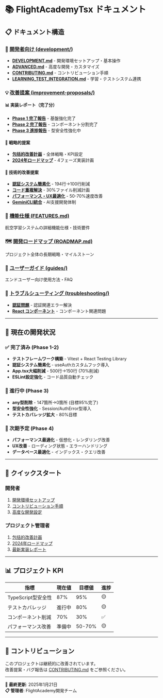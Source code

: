 # 📚 FlightAcademyTsx ドキュメント

## 📋 ドキュメント構造

### 🚀 [開発者向け (development/)](./development/)
- **[DEVELOPMENT.md](./development/DEVELOPMENT.md)** - 開発環境セットアップ・基本操作
- **[ADVANCED.md](./development/ADVANCED.md)** - 高度な開発・カスタマイズ
- **[CONTRIBUTING.md](./development/CONTRIBUTING.md)** - コントリビューション手順
- **[LEARNING_TEST_INTEGRATION.md](./development/LEARNING_TEST_INTEGRATION.md)** - 学習・テストシステム連携

### 💡 [改善提案 (improvement-proposals/)](./improvement-proposals/)

#### 📊 実装レポート（完了分）
- **[Phase 1 完了報告](./improvement-proposals/implementation-report-phase1.md)** - 基盤強化完了
- **[Phase 2 完了報告](./improvement-proposals/implementation-report-phase2.md)** - コンポーネント分割完了
- **[Phase 3 進捗報告](./improvement-proposals/implementation-report-phase3-progress.md)** - 型安全性強化中

#### 🎯 戦略的提案
- **[包括的改善計画](./improvement-proposals/comprehensive-improvement-plan.md)** - 全体戦略・KPI設定
- **[2024年ロードマップ](./improvement-proposals/roadmap-2024.md)** - 4フェーズ実装計画

#### 🔧 技術的改善提案
- **[認証システム簡素化](./improvement-proposals/auth-simplification.md)** - 194行→100行削減
- **[コード重複解決](./improvement-proposals/code-deduplication.md)** - 30%ファイル削減計画
- **[パフォーマンス・UX最適化](./improvement-proposals/performance-ux-optimization.md)** - 50-70%速度改善
- **[GeminiCLI統合](./improvement-proposals/gemini-cli-integration.md)** - AI支援開発体制

### 🎨 [機能仕様 (FEATURES.md)](./FEATURES.md)
航空学習システムの詳細機能仕様・技術要件

### 🗺️ [開発ロードマップ (ROADMAP.md)](./ROADMAP.md)
プロジェクト全体の長期戦略・マイルストーン

### 📖 [ユーザーガイド (guides/)](./guides/)
エンドユーザー向け使用方法・FAQ

### 🔧 [トラブルシューティング (troubleshooting/)](./troubleshooting/)
- **[認証問題](./troubleshooting/authentication-issues.md)** - 認証関連エラー解決
- **[React コンポーネント](./troubleshooting/REACT_COMPONENTS.md)** - コンポーネント関連問題

---

## 🎯 現在の開発状況

### ✅ 完了済み (Phase 1-2)
- **テストフレームワーク構築** - Vitest + React Testing Library
- **認証システム簡素化** - useAuthカスタムフック導入
- **App.tsx大幅削減** - 500行→150行 (70%削減)
- **ESLint設定強化** - コード品質自動チェック

### 🚧 進行中 (Phase 3)
- **any型削除** - 147箇所→0箇所 (目標95%完了)
- **型安全性強化** - Session/AuthError型導入
- **テストカバレッジ拡大** - 80%目標

### 📅 次期予定 (Phase 4)
- **パフォーマンス最適化** - 仮想化・レンダリング改善
- **UX改善** - ローディング状態・エラーハンドリング
- **データベース最適化** - インデックス・クエリ改善

---

## 🚀 クイックスタート

### 開発者
1. [開発環境セットアップ](./development/DEVELOPMENT.md)
2. [コントリビューション手順](./development/CONTRIBUTING.md)
3. [高度な開発設定](./development/ADVANCED.md)

### プロジェクト管理者
1. [包括的改善計画](./improvement-proposals/comprehensive-improvement-plan.md)
2. [2024年ロードマップ](./improvement-proposals/roadmap-2024.md)
3. [最新実装レポート](./improvement-proposals/implementation-report-phase3-progress.md)

---

## 📊 プロジェクト KPI

| 指標 | 現在値 | 目標値 | 進捗 |
|------|--------|--------|------|
| TypeScript型安全性 | 87% | 95% | 🟡 |
| テストカバレッジ | 進行中 | 80% | 🟡 |
| コンポーネント削減 | 70% | 30% | ✅ |
| パフォーマンス改善 | 準備中 | 50-70% | 🟡 |

---

## 🤝 コントリビューション

このプロジェクトは継続的に改善されています。  
改善提案・バグ報告は [CONTRIBUTING.md](./development/CONTRIBUTING.md) をご参照ください。

---

**📅 最終更新**: 2025年1月21日  
**📋 管理者**: FlightAcademy開発チーム
